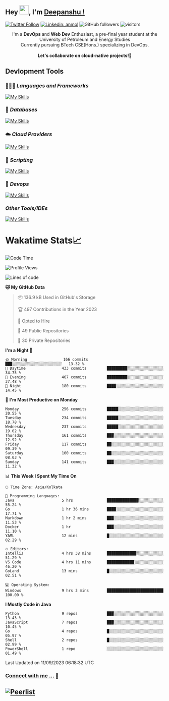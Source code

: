 ## Hey <img src="https://github.com/TheDudeThatCode/TheDudeThatCode/blob/master/Assets/Hi.gif" width="29">, I'm [Deepanshu !](https://bio.link/deepanshgk) 

[![Twitter Follow](https://img.shields.io/twitter/follow/deepanshuurawat?label=Follow)](https://twitter.com/intent/follow?screen_name=deepanshuurawat)
[![Linkedin: anmol](https://img.shields.io/badge/-deepanshu-blue?style=flat-square&logo=Linkedin&logoColor=white&link=https://www.linkedin.com/in/deepanshu-rawat6/)](https://www.linkedin.com/in/deepanshu-rawat6/)
![GitHub followers](https://img.shields.io/github/followers/deepanshu-rawat6?label=Follow&style=social)
![visitors](https://visitor-badge.laobi.icu/badge?page_id=deepanshu-rawat6.deepanshu-rawat6)


<div align="center">
I'm a <b>DevOps</b> and <b>Web Dev</b> Enthusiast, a pre-final year student at the University of Petroleum and Energy Studies <br> Currently pursuing BTech CSE(Hons.) specializing in DevOps.
</div>

<br>

<div align="center">
 <b>Let's collaborate on cloud-native projects!🚀</b>
</div>

## **Devlopment Tools**

### 🧑🏻‍💻 *Languages and Frameworks*
[![My Skills](https://skillicons.dev/icons?i=go,java,py,flask,js,nodejs,express,html,css&theme=dark)](https://skillicons.dev)

### 🛅 *Databases*
[![My Skills](https://skillicons.dev/icons?i=mysql,mongodb,postgres&theme=dark)](https://skillicons.dev)

### ☁️ *Cloud Providers*
[![My Skills](https://skillicons.dev/icons?i=aws,gcp,netlify&theme=dark)](https://skillicons.dev)

### 📜 *Scripting*
[![My Skills](https://skillicons.dev/icons?i=bash&theme=dark)](https://skillicons.dev)

### 👀 *Devops*
[![My Skills](https://skillicons.dev/icons?i=docker,kubernetes,githubactions,jenkins,grafana,prometheus&theme=dark)](https://skillicons.dev)

### *Other Tools/IDEs*
[![My Skills](https://skillicons.dev/icons?i=git,github,vscode,idea,maven&theme=dark)](https://skillicons.dev)

# Wakatime Stats📈

<!--START_SECTION:waka-->
![Code Time](http://img.shields.io/badge/Code%20Time-22%20hrs%2010%20mins-blue)

![Profile Views](http://img.shields.io/badge/Profile%20Views-0-blue)

![Lines of code](https://img.shields.io/badge/From%20Hello%20World%20I%27ve%20Written-1.2%20million%20lines%20of%20code-blue)

**🐱 My GitHub Data** 

> 📦 136.9 kB Used in GitHub's Storage 
 > 
> 🏆 497 Contributions in the Year 2023
 > 
> 💼 Opted to Hire
 > 
> 📜 49 Public Repositories 
 > 
> 🔑 30 Private Repositories 
 > 
**I'm a Night 🦉** 

```text
🌞 Morning                166 commits         ███░░░░░░░░░░░░░░░░░░░░░░   13.32 % 
🌆 Daytime                433 commits         █████████░░░░░░░░░░░░░░░░   34.75 % 
🌃 Evening                467 commits         █████████░░░░░░░░░░░░░░░░   37.48 % 
🌙 Night                  180 commits         ████░░░░░░░░░░░░░░░░░░░░░   14.45 % 
```
📅 **I'm Most Productive on Monday** 

```text
Monday                   256 commits         █████░░░░░░░░░░░░░░░░░░░░   20.55 % 
Tuesday                  234 commits         █████░░░░░░░░░░░░░░░░░░░░   18.78 % 
Wednesday                237 commits         █████░░░░░░░░░░░░░░░░░░░░   19.02 % 
Thursday                 161 commits         ███░░░░░░░░░░░░░░░░░░░░░░   12.92 % 
Friday                   117 commits         ██░░░░░░░░░░░░░░░░░░░░░░░   09.39 % 
Saturday                 100 commits         ██░░░░░░░░░░░░░░░░░░░░░░░   08.03 % 
Sunday                   141 commits         ███░░░░░░░░░░░░░░░░░░░░░░   11.32 % 
```


📊 **This Week I Spent My Time On** 

```text
🕑︎ Time Zone: Asia/Kolkata

💬 Programming Languages: 
Java                     5 hrs               ██████████████░░░░░░░░░░░   55.24 % 
Go                       1 hr 36 mins        ████░░░░░░░░░░░░░░░░░░░░░   17.71 % 
Markdown                 1 hr 2 mins         ███░░░░░░░░░░░░░░░░░░░░░░   11.53 % 
Docker                   1 hr                ███░░░░░░░░░░░░░░░░░░░░░░   11.10 % 
YAML                     12 mins             █░░░░░░░░░░░░░░░░░░░░░░░░   02.29 % 

🔥 Editors: 
IntelliJ                 4 hrs 38 mins       █████████████░░░░░░░░░░░░   51.29 % 
VS Code                  4 hrs 11 mins       ████████████░░░░░░░░░░░░░   46.20 % 
GoLand                   13 mins             █░░░░░░░░░░░░░░░░░░░░░░░░   02.51 % 

💻 Operating System: 
Windows                  9 hrs 3 mins        █████████████████████████   100.00 % 
```

**I Mostly Code in Java** 

```text
Python                   9 repos             ███░░░░░░░░░░░░░░░░░░░░░░   13.43 % 
JavaScript               7 repos             ███░░░░░░░░░░░░░░░░░░░░░░   10.45 % 
Go                       4 repos             █░░░░░░░░░░░░░░░░░░░░░░░░   05.97 % 
Shell                    2 repos             █░░░░░░░░░░░░░░░░░░░░░░░░   02.99 % 
PowerShell               1 repo              ░░░░░░░░░░░░░░░░░░░░░░░░░   01.49 % 
```




 Last Updated on 11/09/2023 06:18:32 UTC
<!--END_SECTION:waka-->



### [Connect with me ... 💬](https://bio.link/deepanshgk) 
[![Peerlist](https://github-readme-badge.peerlist.io/api/deepanshurawat6?style=social)](https://peerlist.io/deepanshurawat6) 
---

<!--- 
![Snake animation](https://github.com/deepanshu-rawat6/deepanshu-rawat6/blob/output/github-contribution-grid-snake.svg)
---
--->

<!--- 
[![@deepanshurawat6's Holopin board](https://holopin.io/api/user/board?user=deepanshurawat6)](https://holopin.io/@deepanshurawat6)
---
--->
